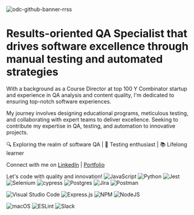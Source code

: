  ![odc-github-banner-rrss](https://github.com/ODCenteno/odcenteno/assets/66588488/5cd3f117-6f70-4c45-b02e-00375fa43939)

<!--  <div id="header" align="center">
  <img decoding="async" src="https://github.com/odcenteno/odcenteno/blob/master/odc-github-banner.jpeg" width="800"/>
</div>
-->

# Results-oriented QA Specialist that drives software excellence through manual testing and automated strategies

With a background as a Course Director at top 100 Y Combinator startup and experience in QA analysis and content quality, I'm dedicated to ensuring top-notch software experiences.

My journey involves designing educational programs, meticulous testing, and collaborating with expert teams to deliver excellence. Seeking to contribute my expertise in QA, testing, and automation to innovative projects.

🔍 Exploring the realm of software QA | 🧪 Testing enthusiast | 📚 Lifelong learner

Connect with me on [LinkedIn](https://www.linkedin.com/in/odcenteno) |  [Portfolio](https://www.odcenteno.com)

Let's code with quality and innovation!
 ![JavaScript](https://img.shields.io/badge/javascript-%23323330.svg?style=for-the-badge&logo=javascript&logoColor=%23F7DF1E)
 ![Python](https://img.shields.io/badge/python-3670A0?style=for-the-badge&logo=python&logoColor=ffdd54)
 ![Jest](https://img.shields.io/badge/-jest-%23C21325?style=for-the-badge&logo=jest&logoColor=white)
 ![Selenium](https://img.shields.io/badge/-selenium-%43B02A?style=for-the-badge&logo=selenium&logoColor=white)
 ![cypress](https://img.shields.io/badge/-cypress-%23E5E5E5?style=for-the-badge&logo=cypress&logoColor=058a5e)
 ![Postgres](https://img.shields.io/badge/postgres-%23316192.svg?style=for-the-badge&logo=postgresql&logoColor=white)
 ![Jira](https://img.shields.io/badge/jira-%230A0FFF.svg?style=for-the-badge&logo=jira&logoColor=white)
 ![Postman](https://img.shields.io/badge/Postman-FF6C37?style=for-the-badge&logo=postman&logoColor=white)

 ![Visual Studio Code](https://img.shields.io/badge/Visual%20Studio%20Code-0078d7.svg?style=for-the-badge&logo=visual-studio-code&logoColor=white)
 ![Express.js](https://img.shields.io/badge/express.js-%23404d59.svg?style=for-the-badge&logo=express&logoColor=%2361DAFB)
 ![NPM](https://img.shields.io/badge/NPM-%23CB3837.svg?style=for-the-badge&logo=npm&logoColor=white)
 ![NodeJS](https://img.shields.io/badge/node.js-6DA55F?style=for-the-badge&logo=node.js&logoColor=white)
 
 ![macOS](https://img.shields.io/badge/mac%20os-000000?style=for-the-badge&logo=macos&logoColor=F0F0F0)
 ![ESLint](https://img.shields.io/badge/ESLint-4B3263?style=for-the-badge&logo=eslint&logoColor=white)
 ![Slack](https://img.shields.io/badge/Slack-4A154B?style=for-the-badge&logo=slack&logoColor=white)
<!--
**ODCenteno/odcenteno** is a ✨ _special_ ✨ repository because its `README.md` (this file) appears on your GitHub profile.

Here are some ideas to get you started:

- 🔭 I’m currently working on ...
- 🌱 I’m currently learning ...
- 👯 I’m looking to collaborate on ...
- 🤔 I’m looking for help with ...
- 💬 Ask me about ...
- 📫 How to reach me: ...
- 😄 Pronouns: ...
- ⚡ Fun fact: ...
-->
